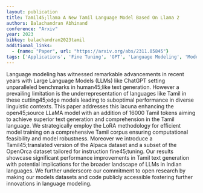 ```yaml
---
layout: publication
title: Tamil45;llama A New Tamil Language Model Based On Llama 2
authors: Balachandran Abhinand
conference: "Arxiv"
year: 2023
bibkey: balachandran2023tamil
additional_links:
  - {name: "Paper", url: "https://arxiv.org/abs/2311.05845"}
tags: ['Applications', 'Fine Tuning', 'GPT', 'Language Modeling', 'Model Architecture', 'Security', 'Training Techniques']
---
```

Language modeling has witnessed remarkable advancements in recent years with Large Language Models (LLMs) like ChatGPT setting unparalleled benchmarks in human45;like text generation. However a prevailing limitation is the underrepresentation of languages like Tamil in these cutting45;edge models leading to suboptimal performance in diverse linguistic contexts. This paper addresses this lacuna enhancing the open45;source LLaMA model with an addition of 16000 Tamil tokens aiming to achieve superior text generation and comprehension in the Tamil language. We strategically employ the LoRA methodology for efficient model training on a comprehensive Tamil corpus ensuring computational feasibility and model robustness. Moreover we introduce a Tamil45;translated version of the Alpaca dataset and a subset of the OpenOrca dataset tailored for instruction fine45;tuning. Our results showcase significant performance improvements in Tamil text generation with potential implications for the broader landscape of LLMs in Indian languages. We further underscore our commitment to open research by making our models datasets and code publicly accessible fostering further innovations in language modeling.
